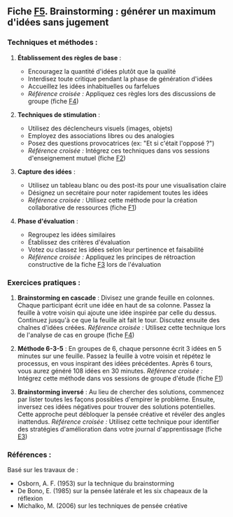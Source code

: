 ## Fiche [F5](<4.6.5. Brainstorming.md>). Brainstorming : générer un maximum d'idées sans jugement

### Techniques et méthodes :

1. **Établissement des règles de base** :
   - Encouragez la quantité d'idées plutôt que la qualité
   - Interdisez toute critique pendant la phase de génération d'idées
   - Accueillez les idées inhabituelles ou farfelues
   - *Référence croisée :* Appliquez ces règles lors des discussions de groupe (fiche [F4](<4.6.4. Disc group echang.md>))

2. **Techniques de stimulation** :
   - Utilisez des déclencheurs visuels (images, objets)
   - Employez des associations libres ou des analogies
   - Posez des questions provocatrices (ex: "Et si c'était l'opposé ?")
   - *Référence croisée :* Intégrez ces techniques dans vos sessions d'enseignement mutuel (fiche [F2](<4.6.2. Enseignement mutuel.md>))

3. **Capture des idées** :
   - Utilisez un tableau blanc ou des post-its pour une visualisation claire
   - Désignez un secrétaire pour noter rapidement toutes les idées
   - *Référence croisée :* Utilisez cette méthode pour la création collaborative de ressources (fiche [F1](<4.6.1. Groupes etude entraide.md>))

4. **Phase d'évaluation** :
   - Regroupez les idées similaires
   - Établissez des critères d'évaluation
   - Votez ou classez les idées selon leur pertinence et faisabilité
   - *Référence croisée :* Appliquez les principes de rétroaction constructive de la fiche [F3](<4.6.3. Retroaction groupe.md>) lors de l'évaluation

### Exercices pratiques :

1. **Brainstorming en cascade** :
   Divisez une grande feuille en colonnes. Chaque participant écrit une idée en haut de sa colonne. Passez la feuille à votre voisin qui ajoute une idée inspirée par celle du dessus. Continuez jusqu'à ce que la feuille ait fait le tour. Discutez ensuite des chaînes d'idées créées.
   *Référence croisée :* Utilisez cette technique lors de l'analyse de cas en groupe (fiche [F4](<4.6.4. Disc group echang.md>))

2. **Méthode 6-3-5** :
   En groupes de 6, chaque personne écrit 3 idées en 5 minutes sur une feuille. Passez la feuille à votre voisin et répétez le processus, en vous inspirant des idées précédentes. Après 6 tours, vous aurez généré 108 idées en 30 minutes.
   *Référence croisée :* Intégrez cette méthode dans vos sessions de groupe d'étude (fiche [F1](<4.6.1. Groupes etude entraide.md>))

3. **Brainstorming inversé** :
   Au lieu de chercher des solutions, commencez par lister toutes les façons possibles d'empirer le problème. Ensuite, inversez ces idées négatives pour trouver des solutions potentielles. Cette approche peut débloquer la pensée créative et révéler des angles inattendus.
   *Référence croisée :* Utilisez cette technique pour identifier des stratégies d'amélioration dans votre journal d'apprentissage (fiche [E3](<4.5.3. Journal apprent.md>))

### Références :

Basé sur les travaux de :
- Osborn, A. F. (1953) sur la technique du brainstorming
- De Bono, E. (1985) sur la pensée latérale et les six chapeaux de la réflexion
- Michalko, M. (2006) sur les techniques de pensée créative